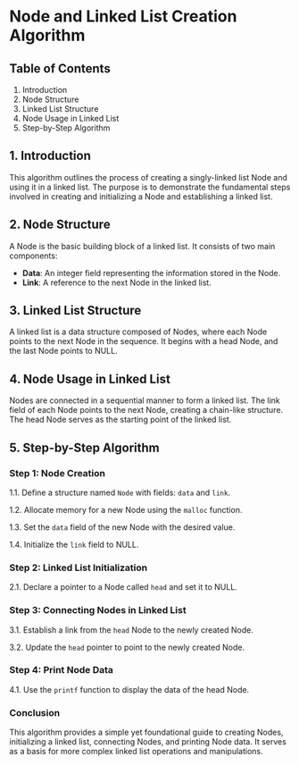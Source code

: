 # Node and Linked List Creation Algorithm

## Table of Contents

1. Introduction
2. Node Structure
3. Linked List Structure
4. Node Usage in Linked List
5. Step-by-Step Algorithm

## 1. Introduction

This algorithm outlines the process of creating a singly-linked list Node and using it in a linked list. The purpose is to demonstrate the fundamental steps involved in creating and initializing a Node and establishing a linked list.

## 2. Node Structure

A Node is the basic building block of a linked list. It consists of two main components:

- **Data**: An integer field representing the information stored in the Node.
- **Link**: A reference to the next Node in the linked list.

## 3. Linked List Structure

A linked list is a data structure composed of Nodes, where each Node points to the next Node in the sequence. It begins with a head Node, and the last Node points to NULL.

## 4. Node Usage in Linked List

Nodes are connected in a sequential manner to form a linked list. The link field of each Node points to the next Node, creating a chain-like structure. The head Node serves as the starting point of the linked list.

## 5. Step-by-Step Algorithm

### Step 1: Node Creation

1.1. Define a structure named `Node` with fields: `data` and `link`.

1.2. Allocate memory for a new Node using the `malloc` function.

1.3. Set the `data` field of the new Node with the desired value.

1.4. Initialize the `link` field to NULL.

### Step 2: Linked List Initialization

2.1. Declare a pointer to a Node called `head` and set it to NULL.

### Step 3: Connecting Nodes in Linked List

3.1. Establish a link from the `head` Node to the newly created Node.

3.2. Update the `head` pointer to point to the newly created Node.

### Step 4: Print Node Data

4.1. Use the `printf` function to display the data of the head Node.

### Conclusion

This algorithm provides a simple yet foundational guide to creating Nodes, initializing a linked list, connecting Nodes, and printing Node data. It serves as a basis for more complex linked list operations and manipulations.
